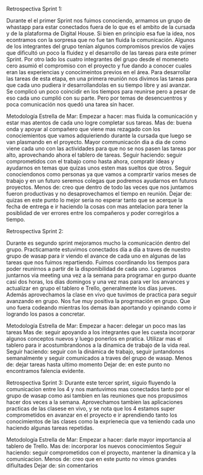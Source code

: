 Retrospectiva Sprint 1:

Durante el el primer Sprint nos fuimos conociendo, armamos un grupo de whastapp para estar conectados fuera de lo que es el ambito de la cursada y de la plataforma de Digital House. Si bien en principio esa fue la idea, nos econtramos con la sorpresa que no fue tan fluida la comunicación.
Algunos de los integrantes del grupo tenían algunos compromisos previos de vaijes que dificultó un poco la fluidez y el desarrollo de las tareas para este primer Sprint.
Por otro lado los cuatro integrantes del grupo desde el momeneto cero asumió el compromiso con el proyecto y fue dando a conocer cuales eran las experiencias y conocimeintos previos en el área.
Para desarrollar las tareas de esta etapa, en una primera reunión nos divimos las tareas para que cada uno pudiera ir desarrollandolas en su tiempo libre y asi avanzar.
Se complicó un poco coincidir en los tiempos para reunirse pero a pesar de eso cada uno cumplió con su parte. Pero por temas de desencuentros y poca comunicación nos quedó una tarea sin hacer.

Metodología Estrella de Mar:
Empezar a hacer: mas fluida la comunicación y estar mas atentos de cada uno logre completar sus tareas.
Mas de: buena onda y apoyar al compañero que viene mas rezagado con los conociemientos que vamos adquieriendo durante la cursada que luego se van plasmando en el proyecto. Mayor communicacón dia a dia de como viene cada uno con las actividades para que no se nos pasen las tareas por alto, aprovechando ahora el tablero de tareas.
Seguir haciendo: seguir comprometidos con el trabajo como hasta ahora, compratir ideas y ayudarnos en temas que quizas unos esten mas sueltos que otros.
Seguir conociendonos como personas ya que vamos a comprartir varios meses de trabajo y en un futuro seremos colegas que podremos ayudarnos en futuros proyectos.
Menos de: creo que dentro de todo las veces que nos juntamos fueron productivas y no desaprovechamos el tiempo en reunión.
Dejar de: quizas en este punto lo mejor seria no esperar tanto que se acerque la fecha de entrega e ir haciendo la cosas con mas antelacion para tener la posiblidad de ver errores entre los compañeros y poder corregirlos a tiempo.

Retrospectiva Sprint 2:

Durante es segundo sprint mejoramos mucho la comunicación dentro del grupo. Practicamante estuvimos conectados día a día a traves de nuestro grupo de wasap para ir viendo el avance de cada uno en algunas de las tareas que nos fuimos repartiendo. Fuimos coordinando los tiempos para poder reunirnos a partir de la disponibilidad de cada uno. Logramos juntarnos via meeting una vez a la semana para programar en gurpo duante casi dos horas, los días domingos y una vez mas para ver los anvances y 
actualizar en grupo el tablero e Trello, generalmente los días jueves.
Además aprovechamos la clase en vivo que tuvimos de practica para seguir avanzando en grupo. Nos fue muy positiva la progrmación en grupo. Que uno fuera codeando mientras los demas iban aportando y opinando como ir logrando los pasos a concretar.

Metodología Estrella de Mar:
Empezar a hacer: delegar un poco mas las tareas
Mas de: seguir apoyando a los integrantes que les cuesta incorporar algunos conceptos nuevos y luego ponerlos en pratica. Utilizar mas el tablero para ir acostumbrandonos a la dinamica de trabajo de la vida real.
Seguir haciendo: seguir con la dinámica de trabajo, seguir juntandonos semanalmente y seguir comunicados a traves del grupo de wasap.
Menos de: dejar tareas hasta ultimo momento
Dejar de: en este punto no encontramos falencia evidente.

Retrospectiva Sprint 3:
Durante este tercer sprint, siguio fluyendo la comunicacion entre los 4 y nos mantuvimos mas conectados tanto por el grupo de wasap como asi tambien en las reuniones
que nos propusimos hacer dos veces a la semana.
Aprovechamos tambien las  aplicaciones practicas de las clasese en vivo, y se nota que los 4 estamos super comprometidos en avanzar en el proyecto e ir aprendiendo tanto los conocimientos de las clases como la exprienecia que va teniendo cada uno haciendo algunas tareas repetidas.

Metodología Estrella de Mar:
Empezar a hacer: darle mayor importancia al tablero de Trello.
Mas de: incorporar los nuevos conocimientos
Seguir haciendo: seguir comprometidos con el proyecto, mantener la dinamica y la comunicacion.
Menos de: creo que en este punto no vimos grandes difiultades
Dejar de: sin comentarios